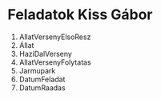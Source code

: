 # Feladatok Kiss Gábor
1. AllatVersenyElsoResz
2. Állat
3. HaziDalVerseny
4. AllatVersenyFolytatas
5. Jarmupark
6. DatumFeladat
7. DatumRaadas
